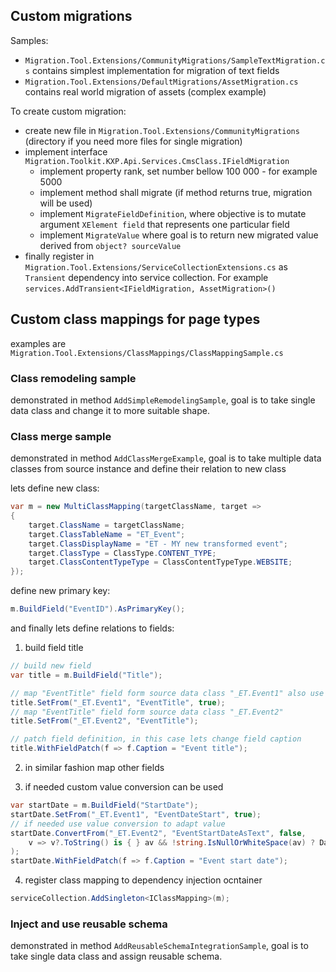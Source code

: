 ## Custom migrations

Samples:
- `Migration.Tool.Extensions/CommunityMigrations/SampleTextMigration.cs` contains simplest implementation for migration of text fields
- `Migration.Tool.Extensions/DefaultMigrations/AssetMigration.cs` contains real world migration of assets (complex example)

To create custom migration:
- create new file in `Migration.Tool.Extensions/CommunityMigrations` (directory if you need more files for single migration)
- implement interface `Migration.Toolkit.KXP.Api.Services.CmsClass.IFieldMigration`
  - implement property rank, set number bellow 100 000 - for example 5000
  - implement method shall migrate (if method returns true, migration will be used)
  - implement `MigrateFieldDefinition`, where objective is to mutate argument `XElement field` that represents one particular field
  - implement `MigrateValue` where goal is to return new migrated value derived from `object? sourceValue`
- finally register in `Migration.Tool.Extensions/ServiceCollectionExtensions.cs` as `Transient` dependency into service collection. For example `services.AddTransient<IFieldMigration, AssetMigration>()`

## Custom class mappings for page types

examples are `Migration.Tool.Extensions/ClassMappings/ClassMappingSample.cs`

### Class remodeling sample

demonstrated in method `AddSimpleRemodelingSample`, goal is to take single data class and change it to more suitable shape.

### Class merge sample

demonstrated in method `AddClassMergeExample`, goal is to take multiple data classes from source instance and define their relation to new class

lets define new class:
```csharp
var m = new MultiClassMapping(targetClassName, target =>
{
    target.ClassName = targetClassName;
    target.ClassTableName = "ET_Event";
    target.ClassDisplayName = "ET - MY new transformed event";
    target.ClassType = ClassType.CONTENT_TYPE;
    target.ClassContentTypeType = ClassContentTypeType.WEBSITE;
});
```

define new primary key:
```csharp
m.BuildField("EventID").AsPrimaryKey();
```

and finally lets define relations to fields:

1) build field title 
```csharp
// build new field
var title = m.BuildField("Title");

// map "EventTitle" field form source data class "_ET.Event1" also use it as template for target field
title.SetFrom("_ET.Event1", "EventTitle", true);
// map "EventTitle" field form source data class "_ET.Event2"
title.SetFrom("_ET.Event2", "EventTitle");

// patch field definition, in this case lets change field caption 
title.WithFieldPatch(f => f.Caption = "Event title");
```

2) in similar fashion map other fields

3) if needed custom value conversion can be used
```csharp
var startDate = m.BuildField("StartDate");
startDate.SetFrom("_ET.Event1", "EventDateStart", true);
// if needed use value conversion to adapt value
startDate.ConvertFrom("_ET.Event2", "EventStartDateAsText", false,
    v => v?.ToString() is { } av && !string.IsNullOrWhiteSpace(av) ? DateTime.Parse(av) : null
);
startDate.WithFieldPatch(f => f.Caption = "Event start date");
```

4) register class mapping to dependency injection ocntainer
```csharp
serviceCollection.AddSingleton<IClassMapping>(m); 
```

### Inject and use reusable schema

demonstrated in method `AddReusableSchemaIntegrationSample`, goal is to take single data class and assign reusable schema.